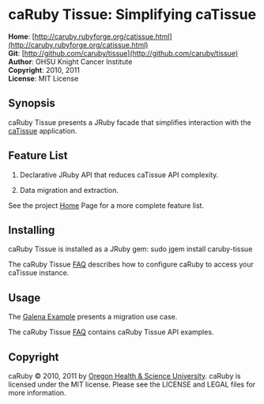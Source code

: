 caRuby Tissue: Simplifying caTissue
===================================

**Home**:         [http://caruby.rubyforge.org/catissue.html](http://caruby.rubyforge.org/catissue.html)    
**Git**:          [http://github.com/caruby/tissue](http://github.com/caruby/tissue)       
**Author**:       OHSU Knight Cancer Institute    
**Copyright**:    2010, 2011    
**License**:      MIT License    

Synopsis
--------

caRuby Tissue presents a JRuby facade that simplifies interaction with the
[caTissue](https://cabig-kc.nci.nih.gov/Biospecimen/KC/index.php/CaTissue_Suite) application.

Feature List
------------

1. Declarative JRuby API that reduces caTissue API complexity.

2. Data migration and extraction.

See the project [Home](http://caruby.rubyforge.org/catissue.html) Page for a more complete feature list.

Installing
----------
caRuby Tissue is installed as a JRuby gem:
    sudo jgem install caruby-tissue

The caRuby Tissue [FAQ](https://caruby.tenderapp.com/dashboard/sections/tissue) describes how to
configure caRuby to access your caTissue instance.

Usage
-----

The [Galena Example](https://github.com/caruby/tissue/blob/master/examples/galena/README.md) presents
a migration use case.

The caRuby Tissue [FAQ](https://caruby.tenderapp.com/dashboard/sections/tissue) contains caRuby Tissue API examples.

Copyright
---------

caRuby &copy; 2010, 2011 by [Oregon Health & Science University](http://www.ohsu.edu/xd/health/services/cancer/index.cfm).
caRuby is licensed under the MIT license. Please see the LICENSE and LEGAL
files for more information.